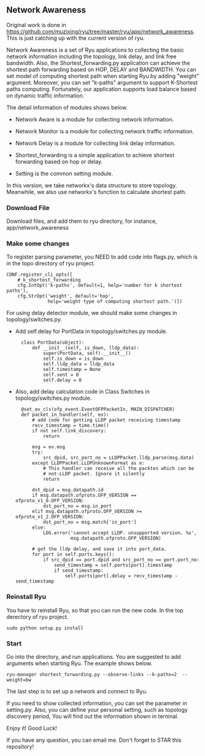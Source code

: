 ## Network Awareness

Original work is done in https://github.com/muzixing/ryu/tree/master/ryu/app/network_awareness.
This is just catching up with the current version of ryu.

Network Awareness is a set of Ryu applications to collecting the basic network information including the topology, link delay, and link free bandwidth. Also, the Shortest\_forwarding.py application can achieve the shortest path forwarding based on HOP, DELAY and BANDWIDTH. You can set model of computing shortest path when starting Ryu by adding "weight" argument. Moreover, you can set "k-paths" argument to support K-Shortest paths computing. Fortunately, our application supports load balance based on dynamic traffic information. 

The detail information of modules shows below.

* Network Aware is a module for collecting network information.

* Network Monitor is a module for collecting network traffic information.

* Network Delay is a module for collecting link delay information.

* Shortest\_forwarding is a simple application to achieve shortest forwarding based on hop or delay.

* Setting is the common setting module.



In this version, we take networkx's data structure to store topology. Meanwhile, we also use networkx's function to calculate shortest path.


### Download File

Download files, and add them to ryu directory, for instance, app/network_awareness

### Make some changes

To register parsing parameter, you NEED to add code into flags.py, which is in the topo directory of ryu project.

    CONF.register_cli_opts([
        # k_shortest_forwarding
        cfg.IntOpt('k-paths', default=1, help='number for k shortest paths'),
        cfg.StrOpt('weight', default='hop',
                   help='weight type of computing shortest path.')])


For using delay detector module, we should make some changes in topology/switches.py.

* Add self.delay for PortData in topology/switches.py module.


		class PortData(object):
		    def __init__(self, is_down, lldp_data):
		        super(PortData, self).__init__()
		        self.is_down = is_down
		        self.lldp_data = lldp_data
		        self.timestamp = None
		        self.sent = 0
		        self.delay = 0


* Also, add delay calculation code in Class Switches in topology/switches.py module.


	    @set_ev_cls(ofp_event.EventOFPPacketIn, MAIN_DISPATCHER)
	    def packet_in_handler(self, ev):
	    	# add code for getting LLDP packet receiving timestamp
	        recv_timestamp = time.time()
	        if not self.link_discovery:
	            return

	        msg = ev.msg
	        try:
	            src_dpid, src_port_no = LLDPPacket.lldp_parse(msg.data)
	        except LLDPPacket.LLDPUnknownFormat as e:
	            # This handler can receive all the packtes which can be
	            # not-LLDP packet. Ignore it silently
	            return

	        dst_dpid = msg.datapath.id
	        if msg.datapath.ofproto.OFP_VERSION == ofproto_v1_0.OFP_VERSION:
	            dst_port_no = msg.in_port
	        elif msg.datapath.ofproto.OFP_VERSION >= ofproto_v1_2.OFP_VERSION:
	            dst_port_no = msg.match['in_port']
	        else:
	            LOG.error('cannot accept LLDP. unsupported version. %x',
	                      msg.datapath.ofproto.OFP_VERSION)

	        # get the lldp delay, and save it into port_data.
	        for port in self.ports.keys():
	            if src_dpid == port.dpid and src_port_no == port.port_no:
	                send_timestamp = self.ports[port].timestamp
	                if send_timestamp:
	                    self.ports[port].delay = recv_timestamp - send_timestamp



### Reinstall Ryu

You have to reinstall Ryu, so that you can run the new code. In the top derectory of ryu project.

    sudo python setup.py install 


### Start

Go into the directory, and run applications. You are suggested to add arguments when starting Ryu. The example shows below.

    ryu-manager shortest_forwarding.py --observe-links --k-paths=2  --weight=bw

The last step is to set up a network and connect to Ryu.

If you need to show collected information, you can set the parameter in setting.py. Also, you can define your personal setting, such as topology discovery period, You will find out the information shown in terninal.

Enjoy it! Good Luck!

If you have any question, you can email me. Don't forget to STAR this repository!
